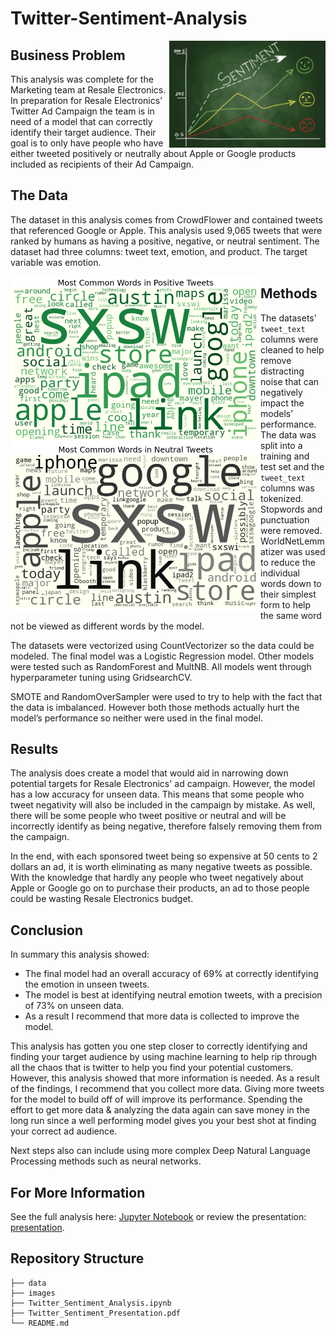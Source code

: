 # Twitter-Sentiment-Analysis

<div>
<img style="float: right;" src="Images/sentiment.png" width=250/>
</div>

## Business Problem

This analysis was complete for the Marketing team at Resale Electronics. In preparation for Resale Electronics’ Twitter Ad Campaign the team is in need of a model that can correctly identify their target audience. Their goal is to only have people who have either tweeted positively or neutrally about Apple or Google products included as recipients of their Ad Campaign.

## The Data

The dataset in this analysis comes from CrowdFlower and contained tweets that referenced Google or Apple. This analysis used 9,065 tweets that were ranked by humans as having a positive, negative, or neutral sentiment. The dataset had three columns: tweet text, emotion, and product. The target variable was emotion.

<div>
<img style="float: left;" src="Images/positivecloud.png" width=400/>
</div>

<div>
<img style="float: left;" src="Images/neutralcloud.png" width=400/>
</div>

## Methods

The datasets' `tweet_text` columns were cleaned to help remove distracting noise that can negatively impact the models’ performance. The data was split into a training and test set and the `tweet_text` columns was tokenized. Stopwords and punctuation were removed. WorldNetLemmatizer was used to reduce the individual words down to their simplest form to help the same word not be viewed as different words by the model. 

The datasets were vectorized using CountVectorizer so the data could be modeled. The final model was a Logistic Regression model. Other models were tested such as RandomForest and  MultNB. All models went through hyperparameter tuning using GridsearchCV. 

SMOTE and RandomOverSampler were used to try to help with the fact that the data is imbalanced. However both those methods actually hurt the model’s performance so neither were used in the final model.

## Results

The analysis does create a model that would aid in narrowing down potential targets for Resale Electronics' ad campaign. However, the model has a low accuracy for unseen data. This means that some people who tweet negativity will also be included in the campaign by mistake. As well, there will be some people who tweet positive or neutral and will be incorrectly identify as being negative, therefore falsely removing them from the campaign.

In the end, with each sponsored tweet being so expensive at 50 cents to 2 dollars an ad, it is worth eliminating as many negative tweets as possible. With the knowledge that hardly any people who tweet negatively about Apple or Google go on to purchase their products, an ad to those people could be wasting Resale Electronics budget.

## Conclusion

In summary this analysis showed:
- The final model had an overall accuracy of 69% at correctly identifying the emotion in unseen tweets.
- The model is best at identifying neutral emotion tweets, with a precision of 73% on unseen data. 
- As a result I recommend that more data is collected to improve the model. 

This analysis has gotten you one step closer to correctly identifying and finding your target audience by using machine learning to help rip through all the chaos that is twitter to help you find your potential customers. However, this analysis showed that more information is needed. As a result of the findings, I recommend that you collect more data. Giving more tweets for the model to build off of will improve its performance. Spending the effort to get more data & analyzing the data again can save money in the long run since a well performing model gives you your best shot at finding your correct ad audience. 

Next steps also can include using more complex Deep Natural Language Processing methods such as neural networks.

## For More Information

See the full analysis here: [Jupyter Notebook](./Twitter_Sentiment_Analysis.ipynb) or review the presentation: [presentation](./Twitter_Sentiment_Presentation.pdf).

## Repository Structure

```
├── data
├── images
├── Twitter_Sentiment_Analysis.ipynb
├── Twitter_Sentiment_Presentation.pdf
└── README.md
```